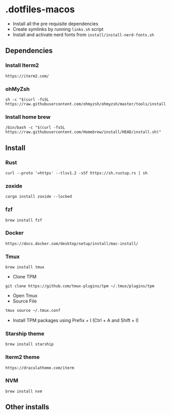 # .dotfiles-macos


- Install all the pre requisite dependencies
- Create symlinks by running `links.sh` script
- Install and activate nerd fonts from `install/install-nerd-fonts.sh`

## Dependencies

### Install Iterm2
```code
https://iterm2.com/
```

### ohMyZsh
``` code
sh -c "$(curl -fsSL https://raw.githubusercontent.com/ohmyzsh/ohmyzsh/master/tools/install.sh)"
```

### Install home brew
```code
/bin/bash -c "$(curl -fsSL https://raw.githubusercontent.com/Homebrew/install/HEAD/install.sh)"
```

## Install

### Rust
```code
curl --proto '=https' --tlsv1.2 -sSf https://sh.rustup.rs | sh
```

### zoxide
```code
cargo install zoxide --locked
```

### fzf
```code
brew install fzf
```

### Docker
```code
https://docs.docker.com/desktop/setup/install/mac-install/
```

### Tmux
```code
brew install tmux
```
- Clone TPM
```code
git clone https://github.com/tmux-plugins/tpm ~/.tmux/plugins/tpm
```
- Open Tmux
- Source File
```sh
tmux source ~/.tmux.conf
```
- Install TPM packages using Prefix + I (Ctrl + A and Shift + I)

### Starship theme
```code
brew install starship
```

### Iterm2 theme
```code
https://draculatheme.com/iterm
```

### NVM
```code
brew install nvm
```

## Other installs
